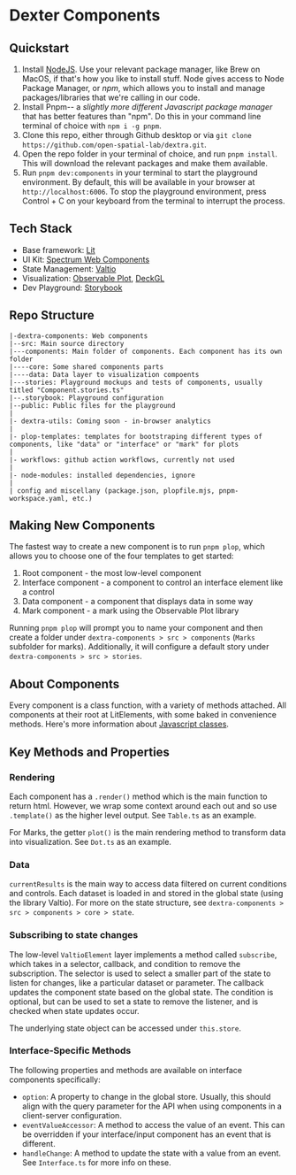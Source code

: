 # Dexter Components

## Quickstart
1. Install [NodeJS](https://nodejs.org/en). Use your relevant package manager, like Brew on MacOS, if that's how you like to install stuff. Node gives access to Node Package Manager, or *npm*, which allows you to install and manage packages/libraries that we're calling in our code.
2. Install Pnpm-- a *slightly more different Javascript package manager* that has better features than "npm". Do this in your command line terminal of choice with `npm i -g pnpm`.
3. Clone this repo, either through Github desktop or via `git clone https://github.com/open-spatial-lab/dextra.git`.
4. Open the repo folder in your terminal of choice, and run `pnpm install`. This will download the relevant packages and make them available.
5. Run `pnpm dev:components` in your terminal to start the playground environment. By default, this will be available in your browser at `http://localhost:6006`. To stop the playground environment, press Control + C on your keyboard from the terminal to interrupt the process.

## Tech Stack
- Base framework: [Lit](https://lit.dev/)
- UI Kit: [Spectrum Web Components](https://opensource.adobe.com/spectrum-web-components/)
- State Management: [Valtio](https://valtio.pmnd.rs/)
- Visualization: [Observable Plot](https://observablehq.com/@observablehq/plot), [DeckGL](https://deck.gl/)
- Dev Playground: [Storybook](https://storybook.js.org/)

## Repo Structure
```
|-dextra-components: Web components 
|--src: Main source directory
|---components: Main folder of components. Each component has its own folder
|----core: Some shared components parts
|----data: Data layer to visualization compoents
|---stories: Playground mockups and tests of components, usually titled "Component.stories.ts"
|--.storybook: Playground configuration
|--public: Public files for the playground
|
|- dextra-utils: Coming soon - in-browser analytics
|
|- plop-templates: templates for bootstraping different types of components, like "data" or "interface" or "mark" for plots
|
|- workflows: github action workflows, currently not used
|
|- node-modules: installed dependencies, ignore
|
| config and miscellany (package.json, plopfile.mjs, pnpm-workspace.yaml, etc.)

```
## Making New Components
The fastest way to create a new component is to run `pnpm plop`, which allows you to choose one of the four templates to get started:
1. Root component - the most low-level component
2. Interface component - a component to control an interface element like a control
3. Data component - a component that displays data in some way
4. Mark component - a mark using the Observable Plot library

Running `pnpm plop` will prompt you to name your component and then create a folder under `dextra-components > src > components` (`Marks` subfolder for marks). Additionally, it will configure a default story under `dextra-components > src > stories`.

## About Components
Every component is a class function, with a variety of methods attached. All components at their root at LitElements, with some baked in convenience methods. Here's more information about [Javascript classes](https://developer.mozilla.org/en-US/docs/Web/JavaScript/Reference/Classes).

## Key Methods and Properties

### Rendering
Each component has a `.render()` method which is the main function to return html. However, we wrap some context around each out and so use `.template()` as the higher level output. See `Table.ts` as an example.

For Marks, the getter `plot()` is the main rendering method to transform data into visualization. See `Dot.ts` as an example.

### Data

`currentResults` is the main way to access data filtered on current conditions and controls. Each dataset is loaded in and stored in the global state (using the library Valtio). For more on the state structure, see `dextra-components > src > components > core > state`.

### Subscribing to state changes

The low-level `ValtioElement` layer implements a method called `subscribe`, which takes in a selector, callback, and condition to remove the subscription. The selector is used to select a smaller part of the state to listen for changes, like a particular dataset or parameter. The callback updates the component state based on the global state. The condition is optional, but can be used to set a state to remove the listener, and is checked when state updates occur. 

The underlying state object can be accessed under `this.store`.

### Interface-Specific Methods
The following properties and methods are available on interface components specifically:

- `option`: A property to change in the global store. Usually, this should align with the query parameter for the API when using components in a client-server configuration.
- `eventValueAccessor`: A method to access the value of an event. This can be overridden if your interface/input component has an event that is different. 
- `handleChange`: A method to update the state with a value from an event. See `Interface.ts` for more info on these.